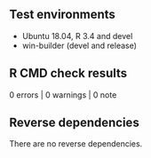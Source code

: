 ## Test environments
* Ubuntu 18.04, R 3.4 and devel
* win-builder (devel and release)

## R CMD check results

0 errors | 0 warnings | 0 note

## Reverse dependencies

There are no reverse dependencies.
